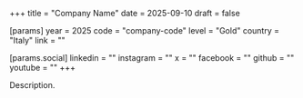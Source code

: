 +++
title = "Company Name"
date = 2025-09-10
draft = false

[params]
year = 2025
code = "company-code"
level = "Gold"
country = "Italy"
link = ""

[params.social]
linkedin = ""
instagram = ""
x = ""
facebook = ""
github = ""
youtube = ""
+++

Description.